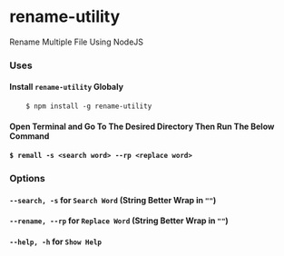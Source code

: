 # rename-utility
Rename Multiple File Using NodeJS

### Uses
#### Install `rename-utility` Globaly
```
    $ npm install -g rename-utility
```
#### Open Terminal and Go To The Desired Directory Then Run The Below Command
#### `$ remall -s <search word> --rp <replace word>`

### Options
#### `--search, -s` for `Search Word` (String Better Wrap in `""`)
#### `--rename, --rp` for `Replace Word` (String Better Wrap in `""`)
#### `--help, -h` for `Show Help`

